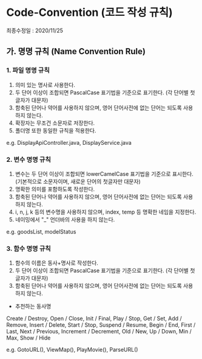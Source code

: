 # Code-Convention (코드 작성 규칙)

최종수정일 : 2020/11/25

## 가. 명명 규칙 (Name Convention Rule)
### 1. 파일 명명 규칙
 1) 의미 있는 명사로 사용한다.
 2) 두 단어 이상이 조합되면 PascalCase 표기법을 기준으로 표기한다.
   (각 단어별 첫글자가 대문자)
 3) 함축된 단어나 약어를 사용하지 않으며, 영어 단어사전에 없는 단어는 되도록 사용하지 않는다.
 4) 확장자는 무조건 소문자로 저장한다.
 5) 폴더명 또한 동일한 규칙을 적용한다.

e.g. DisplayApiController.java, DisplayService.java

### 2. 변수 명명 규칙
 1) 변수는 두 단어 이상이 조합되면 lowerCamelCase 표기법을 기준으로 표시한다.
    (기본적으로 소문자이며, 새로운 단어의 첫글자만 대문자)
 2) 명확한 의미를 포함하도록 작성한다.
 3) 함축된 단어나 약어를 사용하지 않으며, 영어 단어사전에 없는 단어는 되도록 사용하지 않는다.
 4) i, n, j, k 등의 변수명을 사용하지 않으며, index, temp 등 명확한 네임을 지정한다.
 5) 네이밍에서 "_" 언더바의 사용을 하지 않는다.

e.g. goodsList, modelStatus

### 3. 함수 명명 규칙
 1) 함수의 이름은 동사+명사로 작성한다.
 2) 두 단어 이상이 조합되면 PascalCase 표기법을 기준으로 표기한다.
   (각 단어별 첫글자가 대문자)
 3) 함축된 단어나 약어를 사용하지 않으며, 영어 단어사전에 없는 단어는 되도록 사용하지 않는다.
 
 * 추천하는 동사명
 
Create / Destroy, Open / Close, Init / Final, Play / Stop, Get / Set, Add / Remove,
Insert / Delete, Start / Stop, Suspend / Resume, Begin / End, First / Last,
Next / Previous, Increment / Decrement, Old / New, Up / Down, Min / Max, Show / Hide

e.g. GotoURL(), ViewMap(), PlayMovie(), ParseURL()


